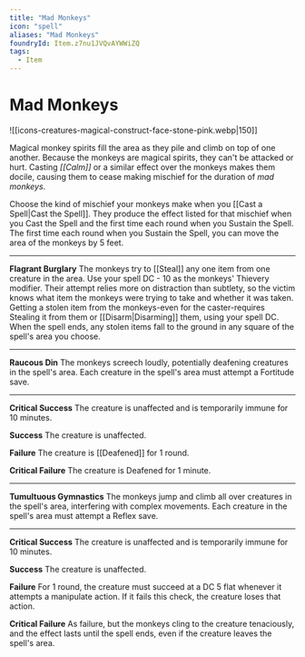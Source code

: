 ```yaml
---
title: "Mad Monkeys"
icon: "spell"
aliases: "Mad Monkeys"
foundryId: Item.z7nu1JVQvAYWWiZQ
tags:
  - Item
---
```


# Mad Monkeys
![[icons-creatures-magical-construct-face-stone-pink.webp|150]]

Magical monkey spirits fill the area as they pile and climb on top of one another. Because the monkeys are magical spirits, they can't be attacked or hurt. Casting _[[Calm]]_ or a similar effect over the monkeys makes them docile, causing them to cease making mischief for the duration of _mad monkeys_.

Choose the kind of mischief your monkeys make when you [[Cast a Spell|Cast the Spell]]. They produce the effect listed for that mischief when you Cast the Spell and the first time each round when you Sustain the Spell. The first time each round when you Sustain the Spell, you can move the area of the monkeys by 5 feet.

* * *

**Flagrant Burglary** The monkeys try to [[Steal]] any one item from one creature in the area. Use your spell DC - 10 as the monkeys' Thievery modifier. Their attempt relies more on distraction than subtlety, so the victim knows what item the monkeys were trying to take and whether it was taken. Getting a stolen item from the monkeys-even for the caster-requires Stealing it from them or [[Disarm|Disarming]] them, using your spell DC. When the spell ends, any stolen items fall to the ground in any square of the spell's area you choose.

* * *

**Raucous Din** The monkeys screech loudly, potentially deafening creatures in the spell's area. Each creature in the spell's area must attempt a Fortitude save.

* * *

**Critical Success** The creature is unaffected and is temporarily immune for 10 minutes.

**Success** The creature is unaffected.

**Failure** The creature is [[Deafened]] for 1 round.

**Critical Failure** The creature is Deafened for 1 minute.

* * *

**Tumultuous Gymnastics** The monkeys jump and climb all over creatures in the spell's area, interfering with complex movements. Each creature in the spell's area must attempt a Reflex save.

* * *

**Critical Success** The creature is unaffected and is temporarily immune for 10 minutes.

**Success** The creature is unaffected.

**Failure** For 1 round, the creature must succeed at a DC 5 flat whenever it attempts a manipulate action. If it fails this check, the creature loses that action.

**Critical Failure** As failure, but the monkeys cling to the creature tenaciously, and the effect lasts until the spell ends, even if the creature leaves the spell's area.
